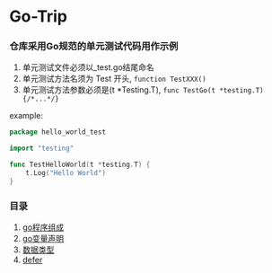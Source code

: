 # Go-Trip
### 仓库采用Go规范的单元测试代码用作示例
1. 单元测试文件必须以_test.go结尾命名
2. 单元测试方法名须为 Test 开头, `function TestXXX()`
3. 单元测试方法参数必须是(t *Testing.T), `func TestGo(t *testing.T){/*...*/}`

example:

```go
package hello_world_test

import "testing"

func TestHelloWorld(t *testing.T) {
	t.Log("Hello World")
}
```

### 目录
1. [go程序组成](https://github.com/thatshinji/fast-tour-of-go/tree/main/src/program_composition)
2. [go变量声明](https://github.com/thatshinji/fast-tour-of-go/tree/main/src/declaration)
3. [数据类型](https://github.com/thatshinji/fast-tour-of-go/tree/main/src/data_type)
4. [defer](https://github.com/thatshinji/fast-tour-of-go/tree/main/src/deferred)